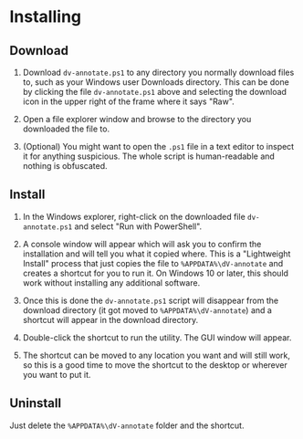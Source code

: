 # Installing

## Download

1. Download `dv-annotate.ps1` to any directory you normally download files to, such as your Windows user Downloads directory. This can be done by clicking the file `dv-annotate.ps1` above and selecting the download icon in the upper right of the frame where it says "Raw".

1. Open a file explorer window and browse to the directory you downloaded the file to.

1. (Optional) You might want to open the `.ps1` file in a text editor to inspect it for anything suspicious. The whole script is human-readable and nothing is obfuscated.

## Install

1. In the Windows explorer, right-click on the downloaded file `dv-annotate.ps1` and select "Run with PowerShell".

1. A console window will appear which will ask you to confirm the installation and will tell you what it copied where. This is a "Lightweight Install" process that just copies the file to `%APPDATA%\dV-annotate` and creates a shortcut for you to run it. On Windows 10 or later, this should work without installing any additional software.

1. Once this is done the `dv-annotate.ps1` script will disappear from the download directory (it got moved to `%APPDATA%\dV-annotate`) and a shortcut will appear in the download directory.

1. Double-click the shortcut to run the utility. The GUI window will appear.

1. The shortcut can be moved to any location you want and will still work, so this is a good time to move the shortcut to the desktop or wherever you want to put it.

## Uninstall

Just delete the `%APPDATA%\dV-annotate` folder and the shortcut.
